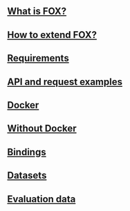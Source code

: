 
[1]: ./fox.md
[2]: ./extendfox.md
[5]: ./requests.md
[6]: ./requirements.md
[7]: ./docker.md
[10]: ../evaluation
[11]: ../input
[12]: ./nodocker.md
[13]: ./bindings.md


## [What is FOX?][1]

## [How to extend FOX?][2]

## [Requirements][6]

## [API and request examples][5]

## [Docker][7]

## [Without Docker][12]

## [Bindings][13]

## [Datasets][11]

## [Evaluation data][10]